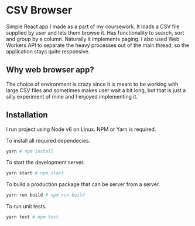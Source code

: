 # CSV Browser
Simple React app I made as a part of my coursework. It loads a CSV file supplied by user and lets them browse it. Has functionality to search, sort and group by a column. Naturally it implements paging. I also used Web Workers API to separate the heavy processes out of the main thread, so the application stays quite responsive.

## Why web browser app?
The choice of environment is crazy since it is meant to be working with large CSV files and sometimes makes user wait a bit long, but that is just a silly experiment of mine and I enjoyed implementing it.

## Installation
I run project using Node v6 on Linux. NPM or Yarn is required.

To install all required dependecies.

```bash
yarn # npm install
```

To start the development server.

```bash
yarn start # npm start
```

To build a production package that can be server from a server.

```bash
yarn run build # npm run build
```

To run unit tests.

```bash
yarn test # npm test
```
